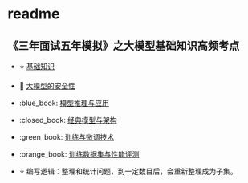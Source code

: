 # readme
《三年面试五年模拟》之大模型基础知识高频考点
----------------------

*   :star: [基础知识](%E5%9F%BA%E7%A1%80%E7%9F%A5%E8%AF%86.md)
    
*   :1234: [大模型的安全性](%E5%A4%A7%E6%A8%A1%E5%9E%8B%E7%9A%84%E5%AE%89%E5%85%A8%E6%80%A7.md)
    
*   :blue\_book: [模型推理与应用](%E6%A8%A1%E5%9E%8B%E6%8E%A8%E7%90%86%E4%B8%8E%E5%BA%94%E7%94%A8.md)
    
*   :closed\_book: [经典模型与架构](%E7%BB%8F%E5%85%B8%E6%A8%A1%E5%9E%8B%E4%B8%8E%E6%9E%B6%E6%9E%84.md)
    
*   :green\_book: [训练与微调技术](%E8%AE%AD%E7%BB%83%E4%B8%8E%E5%BE%AE%E8%B0%83%E6%8A%80%E6%9C%AF.md)
    
*   :orange\_book: [训练数据集与性能评测](%E8%AE%AD%E7%BB%83%E6%95%B0%E6%8D%AE%E9%9B%86%E4%B8%8E%E6%80%A7%E8%83%BD%E8%AF%84%E6%B5%8B.md)
    
*   :star: 编写逻辑：整理和统计问题，到一定数目后，会重新整理成为子集。